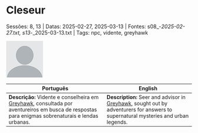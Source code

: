 
# Cleseur

Sessões: 8, 13 | Datas: 2025-02-27, 2025-03-13 | Fontes: s08_-_2025-02-27.txt, s13_-_2025-03-13.txt | Tags: npc, vidente, greyhawk

![Cleseur](blank.png)

| Português | English |
|-----------|---------|
| **Descrição:** Vidente e conselheira em [Greyhawk](docs/dm/-/locations/cidade_de_greyhawk.md), consultada por aventureiros em busca de respostas para enigmas sobrenaturais e lendas urbanas. | **Description:** Seer and advisor in [Greyhawk](docs/dm/-/locations/cidade_de_greyhawk.md), sought out by adventurers for answers to supernatural mysteries and urban legends. |

